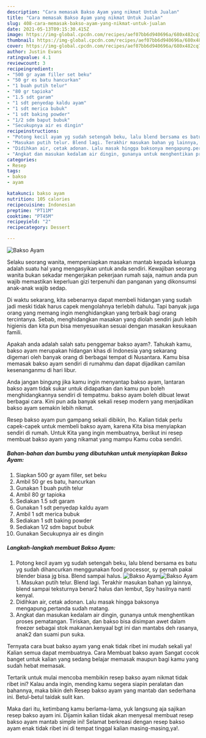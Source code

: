 ```yaml
---
description: "Cara memasak Bakso Ayam yang nikmat Untuk Jualan"
title: "Cara memasak Bakso Ayam yang nikmat Untuk Jualan"
slug: 408-cara-memasak-bakso-ayam-yang-nikmat-untuk-jualan
date: 2021-05-13T09:15:30.415Z
image: https://img-global.cpcdn.com/recipes/aef07bb6d940696a/680x482cq70/bakso-ayam-foto-resep-utama.jpg
thumbnail: https://img-global.cpcdn.com/recipes/aef07bb6d940696a/680x482cq70/bakso-ayam-foto-resep-utama.jpg
cover: https://img-global.cpcdn.com/recipes/aef07bb6d940696a/680x482cq70/bakso-ayam-foto-resep-utama.jpg
author: Justin Evans
ratingvalue: 4.1
reviewcount: 3
recipeingredient:
- "500 gr ayam filler set beku"
- "50 gr es batu hancurkan"
- "1 buah putih telur"
- "80 gr tapioka"
- "1.5 sdt garam"
- "1 sdt penyedap kaldu ayam"
- "1 sdt merica bubuk"
- "1 sdt baking powder"
- "1/2 sdm baput bubuk"
- "Secukupnya air es dingin"
recipeinstructions:
- "Potong kecil ayam yg sudah setengah beku, lalu blend bersama es batu yg sudah dihancurkan menggunakan food processor, sy pernah pakai blender biasa jg bisa. Blend sampai halus."
- "Masukan putih telur. Blend lagi. Terakhir masukan bahan yg lainnya, blend sampai teksturnya benar2 halus dan lembut, Spy hasilnya nanti kenyal."
- "Didihkan air, cetak adonan. Lalu masak hingga baksonya mengapung.pertanda sudah matang."
- "Angkat dan masukan kedalam air dingin, gunanya untuk menghentikan proses pematangan. Tiriskan, dan bakso bisa disimpan awet dalam freezer sebagai stok makanan.kenyaal bgt ini dan mantabs deh rasanya, anak2 dan suami pun suka."
categories:
- Resep
tags:
- bakso
- ayam

katakunci: bakso ayam 
nutrition: 105 calories
recipecuisine: Indonesian
preptime: "PT11M"
cooktime: "PT45M"
recipeyield: "2"
recipecategory: Dessert

---
```



![Bakso Ayam](https://img-global.cpcdn.com/recipes/aef07bb6d940696a/680x482cq70/bakso-ayam-foto-resep-utama.jpg)

Selaku seorang wanita, mempersiapkan masakan mantab kepada keluarga adalah suatu hal yang mengasyikan untuk anda sendiri. Kewajiban seorang  wanita bukan sekadar mengerjakan pekerjaan rumah saja, namun anda pun wajib memastikan keperluan gizi terpenuhi dan panganan yang dikonsumsi anak-anak wajib sedap.

Di waktu  sekarang, kita sebenarnya dapat membeli hidangan yang sudah jadi meski tidak harus capek mengolahnya terlebih dahulu. Tapi banyak juga orang yang memang ingin menghidangkan yang terbaik bagi orang tercintanya. Sebab, menghidangkan masakan yang diolah sendiri jauh lebih higienis dan kita pun bisa menyesuaikan sesuai dengan masakan kesukaan famili. 



Apakah anda adalah salah satu penggemar bakso ayam?. Tahukah kamu, bakso ayam merupakan hidangan khas di Indonesia yang sekarang digemari oleh banyak orang di berbagai tempat di Nusantara. Kamu bisa memasak bakso ayam sendiri di rumahmu dan dapat dijadikan camilan kesenanganmu di hari libur.

Anda jangan bingung jika kamu ingin menyantap bakso ayam, lantaran bakso ayam tidak sukar untuk didapatkan dan kamu pun boleh menghidangkannya sendiri di tempatmu. bakso ayam boleh dibuat lewat berbagai cara. Kini pun ada banyak sekali resep modern yang menjadikan bakso ayam semakin lebih nikmat.

Resep bakso ayam pun gampang sekali dibikin, lho. Kalian tidak perlu capek-capek untuk membeli bakso ayam, karena Kita bisa menyiapkan sendiri di rumah. Untuk Kita yang ingin membuatnya, berikut ini resep membuat bakso ayam yang nikamat yang mampu Kamu coba sendiri.

<!--inarticleads1-->

##### Bahan-bahan dan bumbu yang dibutuhkan untuk menyiapkan Bakso Ayam:

1. Siapkan 500 gr ayam filler, set beku
1. Ambil 50 gr es batu, hancurkan
1. Gunakan 1 buah putih telur
1. Ambil 80 gr tapioka
1. Sediakan 1.5 sdt garam
1. Gunakan 1 sdt penyedap kaldu ayam
1. Ambil 1 sdt merica bubuk
1. Sediakan 1 sdt baking powder
1. Sediakan 1/2 sdm baput bubuk
1. Gunakan Secukupnya air es dingin




<!--inarticleads2-->

##### Langkah-langkah membuat Bakso Ayam:

1. Potong kecil ayam yg sudah setengah beku, lalu blend bersama es batu yg sudah dihancurkan menggunakan food processor, sy pernah pakai blender biasa jg bisa. Blend sampai halus.
<img src="https://img-global.cpcdn.com/steps/81dfc98ea4e6202a/160x128cq70/bakso-ayam-langkah-memasak-1-foto.jpg" alt="Bakso Ayam"><img src="https://img-global.cpcdn.com/steps/ba6ffb37a93fbb3f/160x128cq70/bakso-ayam-langkah-memasak-1-foto.jpg" alt="Bakso Ayam">1. Masukan putih telur. Blend lagi. Terakhir masukan bahan yg lainnya, blend sampai teksturnya benar2 halus dan lembut, Spy hasilnya nanti kenyal.
1. Didihkan air, cetak adonan. Lalu masak hingga baksonya mengapung.pertanda sudah matang.
1. Angkat dan masukan kedalam air dingin, gunanya untuk menghentikan proses pematangan. Tiriskan, dan bakso bisa disimpan awet dalam freezer sebagai stok makanan.kenyaal bgt ini dan mantabs deh rasanya, anak2 dan suami pun suka.




Ternyata cara buat bakso ayam yang enak tidak ribet ini mudah sekali ya! Kalian semua dapat membuatnya. Cara Membuat bakso ayam Sangat cocok banget untuk kalian yang sedang belajar memasak maupun bagi kamu yang sudah hebat memasak.

Tertarik untuk mulai mencoba membikin resep bakso ayam nikmat tidak ribet ini? Kalau anda ingin, mending kamu segera siapin peralatan dan bahannya, maka bikin deh Resep bakso ayam yang mantab dan sederhana ini. Betul-betul taidak sulit kan. 

Maka dari itu, ketimbang kamu berlama-lama, yuk langsung aja sajikan resep bakso ayam ini. Dijamin kalian tiidak akan menyesal membuat resep bakso ayam mantab simple ini! Selamat berkreasi dengan resep bakso ayam enak tidak ribet ini di tempat tinggal kalian masing-masing,ya!.

